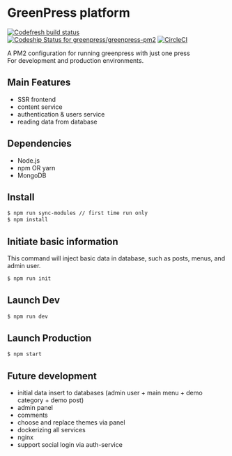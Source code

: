 # GreenPress platform

[![Codefresh build status]( https://g.codefresh.io/api/badges/pipeline/greenpress/greenpress-pm2%2Fmaster?type=cf-1)]( https://g.codefresh.io/public/accounts/greenpress/pipelines/5df22a4025b910db783882e4)
[![Codeship Status for greenpress/greenpress-pm2](https://app.codeship.com/projects/bc638d20-aec1-0137-27f6-0e5196de25c6/status?branch=master)](https://app.codeship.com/projects/362577)
[![CircleCI](https://circleci.com/gh/greenpress/greenpress-pm2.svg?style=svg)](https://circleci.com/gh/greenpress/greenpress-pm2)

A PM2 configuration for running greenpress with just one press<br>
For development and production environments.

## Main Features
- SSR frontend
- content service
- authentication & users service
- reading data from database

## Dependencies
- Node.js
- npm OR yarn
- MongoDB

## Install
```sh
$ npm run sync-modules // first time run only
$ npm install
```


## Initiate basic information
This command will inject basic data in database, such as posts, menus, and admin user.

```sh
$ npm run init
```

## Launch Dev
```sh
$ npm run dev
```


## Launch Production
```sh
$ npm start
```


## Future development
- initial data insert to databases (admin user + main menu + demo category + demo post)
- admin panel
- comments
- choose and replace themes via panel
- dockerizing all services
- nginx
- support social login via auth-service
